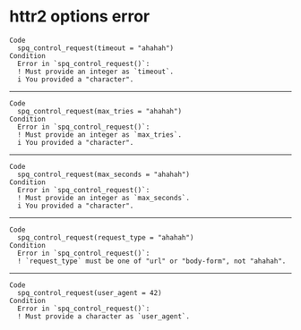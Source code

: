 # httr2 options error

    Code
      spq_control_request(timeout = "ahahah")
    Condition
      Error in `spq_control_request()`:
      ! Must provide an integer as `timeout`.
      i You provided a "character".

---

    Code
      spq_control_request(max_tries = "ahahah")
    Condition
      Error in `spq_control_request()`:
      ! Must provide an integer as `max_tries`.
      i You provided a "character".

---

    Code
      spq_control_request(max_seconds = "ahahah")
    Condition
      Error in `spq_control_request()`:
      ! Must provide an integer as `max_seconds`.
      i You provided a "character".

---

    Code
      spq_control_request(request_type = "ahahah")
    Condition
      Error in `spq_control_request()`:
      ! `request_type` must be one of "url" or "body-form", not "ahahah".

---

    Code
      spq_control_request(user_agent = 42)
    Condition
      Error in `spq_control_request()`:
      ! Must provide a character as `user_agent`.

